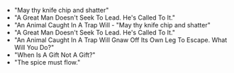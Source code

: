 - "May thy knife chip and shatter"
- "A Great Man Doesn't Seek To Lead. He's Called To It."
- "An Animal Caught In A Trap Will - "May thy knife chip and shatter"
- "A Great Man Doesn't Seek To Lead. He's Called To It."
- "An Animal Caught In A Trap Will Gnaw Off Its Own Leg To Escape. What Will You Do?"
- "When Is A Gift Not A Gift?"
- "The spice must flow."

